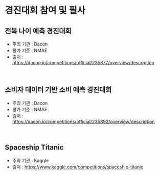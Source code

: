 # 경진대회 참여 및 필사

## 전복 나이 예측 경진대회
- 주최 기관 : Dacon
- 평가 기준 : NMAE
- 출처 : https://dacon.io/competitions/official/235877/overview/description
<br>

## 소비자 데이터 기반 소비 예측 경진대회
- 주최 기관 : Dacon
- 평가 기준 : NMAE
- 출처 : https://dacon.io/competitions/official/235893/overview/description
<br>

## Spaceship Titanic
- 주최 기관 : Kaggle
- 출처 : https://www.kaggle.com/competitions/spaceship-titanic
<br>
